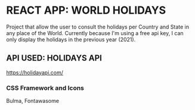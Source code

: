 # REACT APP: WORLD HOLIDAYS 
Project that allow the user to consult the holidays per Country and State in any place of the World. Currently because I'm using a free api key, I can only display the holidays in the previous year (2021).

## API USED: HOLIDAYS API
https://holidayapi.com/

### CSS Framework and Icons
Bulma, Fontawasome
